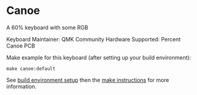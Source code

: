 Canoe
========

A 60% keyboard with some RGB

Keyboard Maintainer: QMK Community
Hardware Supported: Percent Canoe PCB

Make example for this keyboard (after setting up your build environment):

    make canoe:default

See [build environment setup](https://docs.qmk.fm/build_environment_setup.html) then the [make instructions](https://docs.qmk.fm/make_instructions.html) for more information.
